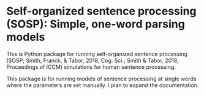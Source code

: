 # Self-organized sentence processing (SOSP): Simple, one-word parsing models

This is Python package for running self-organized sentence processing (SOSP; Smith, Franck, & Tabor, 2018, Cog. Sci.; Smith & Tabor, 2018, Proceedings of ICCM) simulations for human sentence processing.

This package is for running models of sentence processing at single words where the parameters are set manually. I plan to expand the documentation.